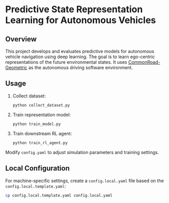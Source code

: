 # Predictive State Representation Learning for Autonomous Vehicles

## Overview

This project develops and evaluates predictive models for autonomous vehicle navigation using deep learning. The goal is to learn ego-centric representations of the future environmental states. It uses [CommonRoad-Geometric](https://github.com/CommonRoad/crgeo) as the autonomous driving software environment.

## Usage

1. Collect dataset:
   ```
   python collect_dataset.py
   ```

2. Train representation model:
   ```
   python train_model.py
   ```

3. Train downstream RL agent:
   ```
   python train_rl_agent.py
   ```

Modify `config.yaml` to adjust simulation parameters and training settings.

## Local Configuration

For machine-specific settings, create a `config.local.yaml` file based on the `config.local.template.yaml`:

```bash
cp config.local.template.yaml config.local.yaml
